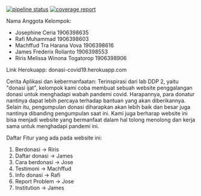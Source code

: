 [![pipeline status](https://gitlab.com/rafimuhammad01/donasi-covid19-ppw-kel12/badges/master/pipeline.svg)](https://gitlab.com/rafimuhammad01/donasi-covid19-ppw-kel12/commits/master)
[![coverage report](https://gitlab.com/rafimuhammad01/donasi-covid19-ppw-kel12/badges/master/coverage.svg)](https://gitlab.com/rafimuhammad01/donasi-covid19-ppw-kel12/commits/master)

Nama Anggota Kelompok:

- Josephine Ceria 					1906398635	
- Rafi Muhammad 					1906398603	
- Machffud Tra Harana Vova 			1906398616	
- James Frederix Rolianto 			1906398553	
- Riris Melissa Winona Togatorop	1906398906


Link Herokuapp: donasi-covid19.herokuapp.com

Cerita Aplikasi dan kebermanfaatan:
	Terinspirasi dari lab DDP 2, yaitu "donasi ijat", kelompok kami coba membuat sebuah website penggalangan donasi untuk menghadapi wabah pandemi covid. Harapannya, para donatur nantinya dapat lebih percaya terhadap bantuan yang akan diberikannya. Selain itu, pengumpulan donasi diharapkan akan lebih baik dan besar juga nantinya dibanding pengumpulan saat ini. Kami juga berharap website ini bisa menjadi website yang bermanfaat dalam hal tolong menolong dan kerja sama untuk menghadapi pandemi ini.

Daftar Fitur yang ada pada website ini:
1. 	Berdonasi -> Riris
2. 	Daftar donasi ->  James
3. 	Cara berdonasi -> Jose
4. 	Testimoni -> Machffud
5. 	Info donasi -> Rafi
6.	Report Problem -> Jose
7.	Institution -> James